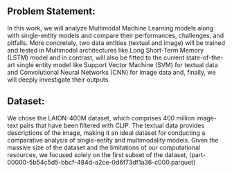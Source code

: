 ## Problem Statement:
In this work, we will analyze Multimodal Machine Learning models along with single-entity models and compare their performances, challenges, and pitfalls. More concretely, two data entities (textual and image) will be trained and tested in Multimodal architectures like Long Short-Term Memory (LSTM) model and in contrast, will also be fitted to the current state-of-the-art single entity model like Support Vector Machine (SVM) for textual data and Convolutional Neural Networks (CNN) for image data and, finally, we will deeply investigate their outputs.

## Dataset:
We chose the LAION-400M dataset, which comprises 400 million image-text pairs that have been filtered with CLIP. The textual data provides descriptions of the image, making it an ideal dataset for conducting a comparative analysis of single-entity and multimodality models. Given the massive size of the dataset and the limitations of our computational resources, we focused solely on the first subset of the dataset, (part-00000-5b54c5d5-bbcf-484d-a2ce-0d6f73df1a36-c000.parquet)
